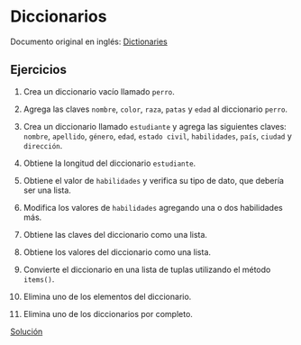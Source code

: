 # Diccionarios

Documento original en inglés: [Dictionaries](https://github.com/Asabeneh/30-Days-Of-Python/blob/master/08_Day_Dictionaries/08_dictionaries.md)

## Ejercicios

1. Crea un diccionario vacío llamado `perro`.

2. Agrega las claves `nombre`, `color`, `raza`, `patas` y `edad` al diccionario `perro`.

3. Crea un diccionario llamado `estudiante` y agrega las siguientes claves: `nombre`, `apellido`, `género`, `edad`, `estado civil`, `habilidades`, `país`, `ciudad` y `dirección`.

4. Obtiene la longitud del diccionario `estudiante`.

5. Obtiene el valor de `habilidades` y verifica su tipo de dato, que debería ser una lista.

6. Modifica los valores de `habilidades` agregando una o dos habilidades más.

7. Obtiene las claves del diccionario como una lista.

8. Obtiene los valores del diccionario como una lista.

9. Convierte el diccionario en una lista de tuplas utilizando el método `items()`.

10. Elimina uno de los elementos del diccionario.

11. Elimina uno de los diccionarios por completo.

[Solución](01_dic.py)
